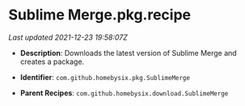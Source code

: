 # Sublime Merge.pkg.recipe

_Last updated 2021-12-23 19:58:07Z_

- **Description**: Downloads the latest version of Sublime Merge and creates a package.

- **Identifier**: `com.github.homebysix.pkg.SublimeMerge`

- **Parent Recipes**: `com.github.homebysix.download.SublimeMerge`